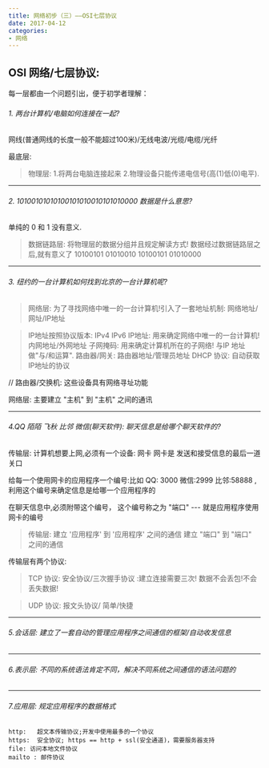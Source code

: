 ```yaml
---
title: 网络初步（三）——OSI七层协议
date: 2017-04-12
categories:
- 网络
---
```

## OSI 网络/七层协议:
每一层都由一个问题引出，便于初学者理解：

###### 1. 两台计算机/电脑如何连接在一起?

网线(普通网线的长度一般不能超过100米)/无线电波/光缆/电缆/光纤

最底层:

>物理层:
1.将两台电脑连接起来
2.物理设备只能传递电信号(高(1)低(0)电平).

---------
###### 2. 10100101010100101010010101010000 数据是什么意思?
单纯的 0 和 1 没有意义.

>数据链路层: 将物理层的数据分组并且规定解读方式! 数据经过数据链路层之后,就有意义了
10100101  01010010  10100101  01010000

-----------
###### 3. 纽约的一台计算机如何找到北京的一台计算机呢?

>网络层:
为了寻找网络中唯一的一台计算机!引入了一套地址机制: 网络地址/网址/IP地址

>IP地址按照协议版本: IPv4  IPv6
IP地址: 用来确定网络中唯一的一台计算机! 内网地址/外网地址
子网掩码: 用来确定计算机所在的子网络! 与IP 地址做"与/和运算".
路由器/网关: 路由器地址/管理员地址
DHCP 协议: 自动获取IP地址的协议

// 路由器/交换机: 这些设备具有网络寻址功能

网络层: 主要建立 "主机" 到 "主机" 之间的通讯

-------------
###### 4.QQ 陌陌 飞秋 比邻 微信(聊天软件): 聊天信息是给哪个聊天软件的?
传输层:
计算机想要上网,必须有一个设备: 网卡
网卡是 发送和接受信息的最后一道关口

给每一个使用网卡的应用程序一个编号:比如 QQ: 3000 微信:2999 比邻:58888 ,利用这个编号来确定信息是给哪一个应用程序的

在聊天信息中,必须附带这个编号， 这个编号称之为 "端口" --- 就是应用程序使用网卡的编号

>传输层:
建立 '应用程序' 到 '应用程序' 之间的通信
建立 "端口" 到 "端口" 之间的通信


传输层有两个协议:

>TCP 协议: 安全协议/三次握手协议 :建立连接需要三次! 数据不会丢包!不会丢失数据!

>UDP 协议: 报文头协议/ 简单/快捷

----------

###### 5.会话层: 建立了一套自动的管理应用程序之间通信的框架/自动收发信息

----------
###### 6.表示层: 不同的系统语法肯定不同，解决不同系统之间通信的语法问题的

--------------
###### 7.应用层: 规定应用程序的数据格式

    http:   超文本传输协议;开发中使用最多的一个协议
    https:  安全协议; https == http + ssl(安全通道)，需要服务器支持
    file: 访问本地文件协议
    mailto : 邮件协议
